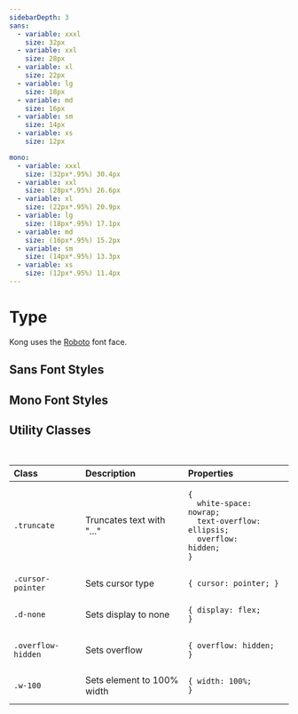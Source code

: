 ```yaml
---
sidebarDepth: 3
sans:
  - variable: xxxl
    size: 32px
  - variable: xxl
    size: 28px
  - variable: xl
    size: 22px
  - variable: lg
    size: 18px
  - variable: md
    size: 16px
  - variable: sm
    size: 14px
  - variable: xs
    size: 12px

mono:
  - variable: xxxl
    size: (32px*.95%) 30.4px
  - variable: xxl
    size: (28px*.95%) 26.6px
  - variable: xl
    size: (22px*.95%) 20.9px
  - variable: lg
    size: (18px*.95%) 17.1px
  - variable: md
    size: (16px*.95%) 15.2px
  - variable: sm
    size: (14px*.95%) 13.3px
  - variable: xs
    size: (12px*.95%) 11.4px
---
```

# Type

Kong uses the [Roboto](https://fonts.google.com/specimen/Roboto) font face.

## Sans Font Styles
<div>
  <text-block
    v-for="(font, key, i) in $page.frontmatter.sans"
    :key="i"
    :font-size="font.size"
    :variable-name="font.variable" />
</div>

## Mono Font Styles
<div>
  <text-block
    v-for="(font, key, i) in $page.frontmatter.mono"
    :key="i"
    font-type="mono"
    :font-size="font.size"
    :variable-name="font.variable" /> 
</div>

## Utility Classes
&nbsp;

| Class       | Description |Properties
| :---------- |:-------------- |:-----------
| `.truncate` | Truncates text with "..."| <pre v-pre><code>{ <br>&nbsp;&nbsp;white-space: nowrap; <br>&nbsp;&nbsp;text-overflow: ellipsis; <br>&nbsp;&nbsp;overflow: hidden;<br>}</code></pre>
| `.cursor-pointer` | Sets cursor type | <pre v-pre><code>{ cursor: pointer; } </code></pre>
| `.d-none` | Sets display to none | <pre v-pre><code>{ display: flex; }</code></pre>
| `.overflow-hidden` | Sets overflow | <pre v-pre><code>{ overflow: hidden; }</code></pre>
| `.w-100` | Sets element to 100% width | <pre v-pre><code>{ width: 100%; }</code></pre>
